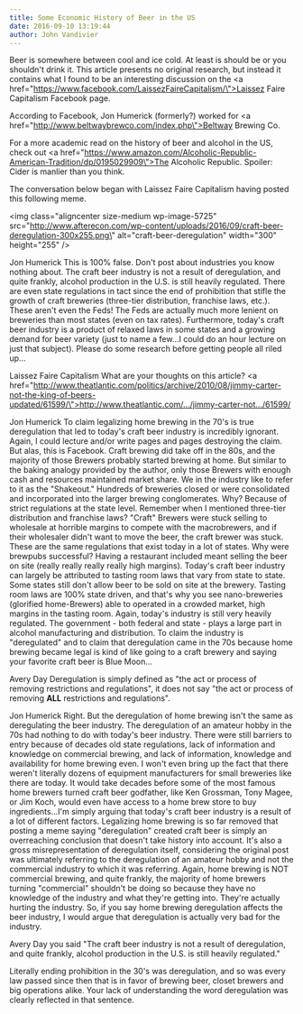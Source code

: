 ```yaml
---
title: Some Economic History of Beer in the US
date: 2016-09-10 13:19:44
author: John Vandivier
---
```




Beer is somewhere between cool and ice cold. At least is should be or you shouldn't drink it. This article presents no original research, but instead it contains what I found to be an interesting discussion on the <a href=\"https://www.facebook.com/LaissezFaireCapitalism/\">Laissez Faire Capitalism</a> Facebook page.

According to Facebook, Jon Humerick (formerly?) worked for <a href=\"http://www.beltwaybrewco.com/index.php\">Beltway Brewing Co</a>.

For a more academic read on the history of beer and alcohol in the US, check out <a href=\"https://www.amazon.com/Alcoholic-Republic-American-Tradition/dp/0195029909\">The Alcoholic Republic</a>. Spoiler: Cider is manlier than you think.

The conversation below began with Laissez Faire Capitalism having posted this following meme.

<img class=\"aligncenter size-medium wp-image-5725\" src=\"http://www.afterecon.com/wp-content/uploads/2016/09/craft-beer-deregulation-300x255.png\" alt=\"craft-beer-deregulation\" width=\"300\" height=\"255\" />

Jon Humerick
This is 100% false. Don't post about industries you know nothing about. The craft beer industry is not a result of deregulation, and quite frankly, alcohol production in the U.S. is still heavily regulated. There are even state regulations in tact since the end of prohibition that stifle the growth of craft breweries (three-tier distribution, franchise laws, etc.). These aren't even the Feds! The Feds are actually much more lenient on breweries than most states (even on tax rates). Furthermore, today's craft beer industry is a product of relaxed laws in some states and a growing demand for beer variety (just to name a few...I could do an hour lecture on just that subject). Please do some research before getting people all riled up...

Laissez Faire Capitalism
What are your thoughts on this article? <a href=\"http://www.theatlantic.com/politics/archive/2010/08/jimmy-carter-not-the-king-of-beers-updated/61599/\">http://www.theatlantic.com/.../jimmy-carter-not.../61599/</a>

Jon Humerick
To claim legalizing home brewing in the 70's is true deregulation that led to today's craft beer industry is incredibly ignorant. Again, I could lecture and/or write pages and pages destroying the claim. But alas, this is Facebook. Craft brewing did take off in the 80s, and the majority of those Brewers probably started brewing at home. But similar to the baking analogy provided by the author, only those Brewers with enough cash and resources maintained market share. We in the industry like to refer to it as the \"Shakeout.\" Hundreds of breweries closed or were consolidated and incorporated into the larger brewing conglomerates. Why? Because of strict regulations at the state level. Remember when I mentioned three-tier distribution and franchise laws? \"Craft\" Brewers were stuck selling to wholesale at horrible margins to compete with the macrobrewers, and if their wholesaler didn't want to move the beer, the craft brewer was stuck. These are the same regulations that exist today in a lot of states. Why were brewpubs successful? Having a restaurant included meant selling the beer on site (really really really really high margins). Today's craft beer industry can largely be attributed to tasting room laws that vary from state to state. Some states still don't allow beer to be sold on site at the brewery. Tasting room laws are 100% state driven, and that's why you see nano-breweries (glorified home-Brewers) able to operated in a crowded market, high margins in the tasting room. Again, today's industry is still very heavily regulated. The government - both federal and state - plays a large part in alcohol manufacturing and distribution. To claim the industry is \"deregulated\" and to claim that deregulation came in the 70s because home brewing became legal is kind of like going to a craft brewery and saying your favorite craft beer is Blue Moon...

Avery Day
Deregulation is simply defined as \"the act or process of removing restrictions and regulations\", it does not say \"the act or process of removing __ALL__ restrictions and regulations\".

Jon Humerick
Right. But the deregulation of home brewing isn't the same as deregulating the beer industry. The deregulation of an amateur hobby in the 70s had nothing to do with today's beer industry. There were still barriers to entry because of decades old state regulations, lack of information and knowledge on commercial brewing, and lack of information, knowledge and availability for home brewing even. I won't even bring up the fact that there weren't literally dozens of equipment manufacturers for small breweries like there are today. It would take decades before some of the most famous home brewers turned craft beer godfather, like Ken Grossman, Tony Magee, or Jim Koch, would even have access to a home brew store to buy ingredients...I'm simply arguing that today's craft beer industry is a result of a lot of different factors. Legalizing home brewing is so far removed that posting a meme saying \"deregulation\" created craft beer is simply an overreaching conclusion that doesn't take history into account. It's also a gross misrepresentation of deregulation itself, considering the original post was ultimately referring to the deregulation of an amateur hobby and not the commercial industry to which it was referring. Again, home brewing is NOT commercial brewing, and quite frankly, the majority of home brewers turning \"commercial\" shouldn't be doing so because they have no knowledge of the industry and what they're getting into. They're actually hurting the industry. So, if you say home brewing deregulation affects the beer industry, I would argue that deregulation is actually very bad for the industry.

Avery Day
you said \"The craft beer industry is not a result of deregulation, and quite frankly, alcohol production in the U.S. is still heavily regulated.\"

Literally ending prohibition in the 30's was deregulation, and so was every law passed since then that is in favor of brewing beer, closet brewers and big operations alike. Your lack of understanding the word deregulation was clearly reflected in that sentence.